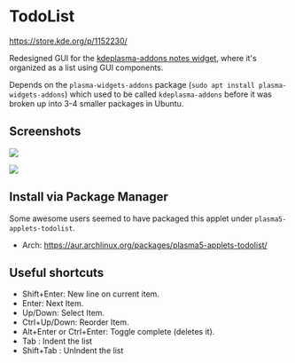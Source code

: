 # TodoList

https://store.kde.org/p/1152230/

Redesigned GUI for the [kdeplasma-addons notes widget](https://github.com/KDE/kdeplasma-addons/tree/master/applets/notes), where it's organized as a list using GUI components.

Depends on the `plasma-widgets-addons` package (`sudo apt install plasma-widgets-addons`) which used to be called `kdeplasma-addons` before it was broken up into 3-4 smaller packages in Ubuntu.

## Screenshots

![](https://i.imgur.com/sd6Ina9.png)

![](https://i.imgur.com/33kmVL7.png)

## Install via Package Manager

Some awesome users seemed to have packaged this applet under `plasma5-applets-todolist`.

* Arch: https://aur.archlinux.org/packages/plasma5-applets-todolist/

## Useful shortcuts
* Shift+Enter: New line on current item.
* Enter: Next Item.
* Up/Down: Select Item.
* Ctrl+Up/Down: Reorder Item.
* Alt+Enter or Ctrl+Enter: Toggle complete (deletes it).
* Tab : Indent the list
* Shift+Tab : UnIndent the list

